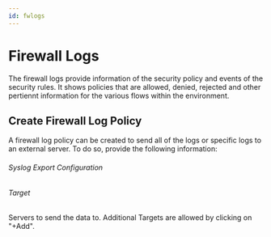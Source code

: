 ```yaml
---
id: fwlogs
---
```


# Firewall Logs

The firewall logs provide information of the security policy and events of the security rules.  It shows policies that are allowed, denied, rejected and other pertiennt information for the various flows within the environment.	 

## Create Firewall Log Policy
A firewall log policy can be created to send all of the logs or specific logs to an external server. To do so, provide the following information:

<load-table group:monitoring obj:ApiObjectMeta
            include:name >
<load-table group:monitoring obj:MonitoringFwlogPolicySpec
            include:filter omitHeader:true >

###### Syslog Export Configuration

<load-table group:monitoring obj:MonitoringSyslogExport
            include:format>
<load-table group:monitoring obj:MonitoringSyslogExportConfig omitHeader:true
            >

###### Target
Servers to send the data to. Additional Targets are allowed by clicking on "+Add". 

<load-table group:monitoring obj:MonitoringExportConfig 
            omit:credentials>


